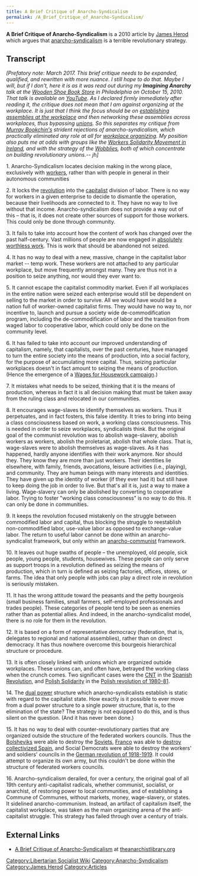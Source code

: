 ```yaml
---
title: A Brief Critique of Anarcho-Syndicalism
permalink: /A_Brief_Critique_of_Anarcho-Syndicalism/
---
```


**A Brief Critique of Anarcho-Syndicalism** is a 2010 article by [James
Herod](James_Herod.md "wikilink") which argues that
[anarcho-syndicalism](Anarcho-Syndicalism.md "wikilink") is a terrible
revolutionary strategy.

## Transcript

<em>\[Prefatory note: March 2017. This brief critique needs to be
expanded, qualified, and rewritten with more nuance. I still hope to do
that. Maybe I will, but if I don't, here it is as it was read out during
my <strong>Imagining Anarchy</strong> talk at the [Wooden Shoe Book
Store](Wooden_Shoe_Book_Store.md "wikilink") in Philadelphia on October 15,
2010. That talk is available on [YouTube](YouTube.md "wikilink"). As I
declared firmly immediately after reading it, the critique does not mean
that I am against organizing at the workplace. It is just that I think
the focus should be on [establishing assemblies at the
workplace](Workers'_Council.md "wikilink") and then networking these
assemblies across workplaces, thus bypassing
[unions](Trade_Union.md "wikilink"). So this separates my critique from
[Murray Bookchin's](Murray_Bookchin.md "wikilink") strident rejections of
anarcho-syndicalism, which practically eliminated any role at all for
[workplace organizing](Workplace_Organising.md "wikilink"). My position
also puts me at odds with groups like the [Workers Solidarity Movement
in Ireland](Workers_Solidarity_Movement_(Ireland).md "wikilink"), and with
the strategy of the
[Wobblies](Industrial_Workers_of_the_World.md "wikilink"), both of which
concentrate on building revolutionary unions.-- jh\]</em>

1\. Anarcho-Syndicalism locates decision making in the wrong place,
exclusively with [workers](Working_Class.md "wikilink"), rather than with
people in general in their autonomous communities

2\. It locks the [revolution](Social_Revolution.md "wikilink") into the
[capitalist](Capitalism.md "wikilink") division of labor. There is no way
for workers in a given enterprise to decide to dismantle the operation,
because their livelihoods are connected to it. They have no way to live
without that income. Anarcho-syndicalism does not provide a way out of
this – that is, it does not create other sources of support for those
workers. This could only be done through community.

3\. It fails to take into account how the content of work has changed
over the past half-century. Vast millions of people are now engaged in
[absolutely worthless work](Bullshit_Jobs.md "wikilink"). This is work that
should be abandoned not seized.

4\. It has no way to deal with a new, massive, change in the capitalist
labor market -- temp work. These workers are not attached to any
particular workplace, but move frequently amongst many. They are thus
not in a position to seize anything, nor would they ever want to.

5\. It cannot escape the capitalist commodity market. Even if all
workplaces in the entire nation were seized each enterprise would still
be dependent on selling to the market in order to survive. All we would
have would be a nation full of worker-owned capitalist firms. They would
have no way to, nor incentive to, launch and pursue a society wide
de-commodification program, including the de-commodification of labor
and the transition from waged labor to cooperative labor, which could
only be done on the community level.

6\. It has failed to take into account our improved understanding of
capitalism, namely, that capitalists, over the past centuries, have
managed to turn the entire society into the means of production, into a
social factory, for the purpose of accumulating more capital. Thus,
seizing particular workplaces doesn't in fact amount to seizing the
means of production. (Hence the emergence of a [Wages for Housework
campaign](Wages_for_Housework_Campaign.md "wikilink").)

7\. It mistakes what needs to be seized, thinking that it is the means
of production, whereas in fact it is all decision making that must be
taken away from the ruling class and relocated in our communities.

8\. It encourages wage-slaves to identify themselves as workers. Thus it
perpetuates, and in fact fosters, this false identity. It tries to bring
into being a class consciousness based on work, a working class
consciousness. This is needed in order to seize workplaces, syndicalists
think. But the original goal of the communist revolution was to abolish
wage-slavery, abolish workers as workers, abolish the proletariat,
abolish that whole class. That is, wage-slaves were to abolish
themselves as wage-slaves. As it has happened, hardly anyone identifies
with their work anymore. Nor should they. They know they are more than
just workers. Their identities lie elsewhere, with family, friends,
avocations, leisure activities (i.e., playing), and community. They are
human beings with many interests and identities. They have given up the
identity of worker (if they ever had it) but still have to keep doing
the job in order to live. But that's all it is, just a way to make a
living. Wage-slavery can only be abolished by converting to cooperative
labor. Trying to foster "working class consciousness" is no way to do
this. It can only be done in communities.

9\. It keeps the revolution focused mistakenly on the struggle between
commodified labor and capital, thus blocking the struggle to reestablish
non-commodified labor, use-value labor as opposed to exchange-value
labor. The return to useful labor cannot be done within an
anarcho-syndicalist framework, but only within an
[anarcho-communist](Anarcho-Communism.md "wikilink") framework.

10\. It leaves out huge swaths of people – the unemployed, old people,
sick people, young people, students, housewives. These people can only
serve as support troops in a revolution defined as seizing the means of
production, which in turn is defined as seizing factories, offices,
stores, or farms. The idea that only people with jobs can play a direct
role in revolution is seriously mistaken.

11\. It has the wrong attitude toward the peasants and the petty
bourgeois (small business families, small farmers, self-employed
professionals and trades people). These categories of people tend to be
seen as enemies rather than as potential allies. And indeed, in the
anarcho-syndicalist model, there is no role for them in the revolution.

12\. It is based on a form of representative democracy (federation, that
is, delegates to regional and national assemblies), rather than on
direct democracy. It has thus nowhere overcome this bourgeois
hierarchical structure or procedure.

13\. It is often closely linked with unions which are organized outside
workplaces. These unions can, and often have, betrayed the working class
when the crunch comes. Two significant cases were the
[CNT](National_Confederation_of_Labour_(Spain).md "wikilink") in the
[Spanish Revolution](Spanish_Revolution.md "wikilink"), and [Polish
Solidarity](Solidarity_(Poland).md "wikilink") in the [Polish revolution of
1980-81](Polish_Revolution_(1980-81).md "wikilink").

14\. The [dual power](Dual_Power.md "wikilink") structure which
anarcho-syndicalists establish is static with regard to the capitalist
state. How exactly is it possible to ever move from a dual power
structure to a single power structure, that is, to the elimination of
the state? The strategy is not equipped to do this, and is thus silent
on the question. (And it has never been done.)

15\. It has no way to deal with counter-revolutionary parties that are
organized outside the structure of the federated workers councils. Thus
the [Bolsheviks](Bolsheviks.md "wikilink") were able to destroy the
[Soviets](Soviets.md "wikilink"), [Franco](Francisco_Franco.md "wikilink") was
able to [destroy collectivized Spain](Revolutionary_Spain.md "wikilink"),
and Social Democrats were able to destroy the workers' and soldiers'
councils in the [German revolution of
1918-1919](German_Revolution.md "wikilink"). It could attempt to organize
its own army, but this couldn't be done within the structure of
federated workers councils.

16\. Anarcho-syndicalism derailed, for over a century, the original goal
of all 19th century anti-capitalist radicals, whether communist,
socialist, or anarchist, of restoring power to local communities, and of
establishing a Commune of Communes, without markets, money,
wage-slavery, or states. It sidelined anarcho-communism. Instead, an
artifact of capitalism itself, the capitalist workplace, was taken as
the main organizing arena of the anti-capitalist struggle. This strategy
has failed through over a century of trials.

## External Links

- [A Brief Critique of
  Anarcho-Syndicalism](https://theanarchistlibrary.org/library/james-herod-critique-of-anarcho-syndicalism)
  at [theanarchistlibrary.org](theanarchistlibrary.org.md "wikilink")

[Category:Libertarian Socialist
Wiki](Category:Libertarian_Socialist_Wiki.md "wikilink")
[Category:Anarcho-Syndicalism](Category:Anarcho-Syndicalism.md "wikilink")
[Category:James Herod](Category:James_Herod.md "wikilink")
[Category:Articles](Category:Articles.md "wikilink")